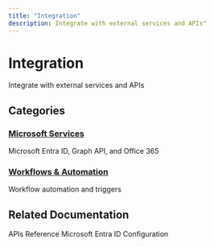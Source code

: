 ```yaml
---
title: "Integration"
description: Integrate with external services and APIs"
---
```


# Integration

Integrate with external services and APIs

## Categories

### [Microsoft Services](./microsoft/)
Microsoft Entra ID, Graph API, and Office 365

### [Workflows & Automation](./workflows/)
Workflow automation and triggers

## Related Documentation

APIs Reference
Microsoft Entra ID Configuration
